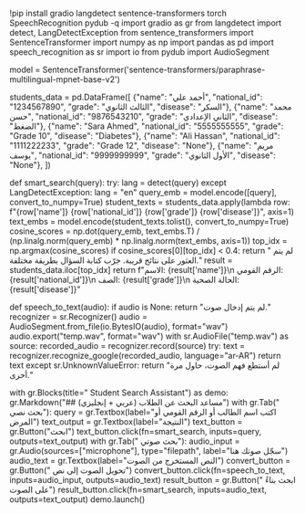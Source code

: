 !pip install gradio langdetect sentence-transformers torch SpeechRecognition pydub -q
import gradio as gr
from langdetect import detect, LangDetectException
from sentence_transformers import SentenceTransformer
import numpy as np
import pandas as pd
import speech_recognition as sr
import io
from pydub import AudioSegment

model = SentenceTransformer('sentence-transformers/paraphrase-multilingual-mpnet-base-v2')

students_data = pd.DataFrame([
    {"name": "أحمد علي", "national_id": "1234567890", "grade": "الثالث الثانوي", "disease": "السكر"},
    {"name": "محمد حسن", "national_id": "9876543210", "grade": "الثاني الإعدادي", "disease": "الضغط"},
    {"name": "Sara Ahmed", "national_id": "5555555555", "grade": "Grade 10", "disease": "Diabetes"},
    {"name": "Ali Hassan", "national_id": "1111222233", "grade": "Grade 12", "disease": "None"},
    {"name": "مريم يوسف", "national_id": "9999999999", "grade": "الأول الثانوي", "disease": "None"},
])

def smart_search(query):
    try:
        lang = detect(query)
    except LangDetectException:
        lang = "en"
    query_emb = model.encode([query], convert_to_numpy=True)
    student_texts = students_data.apply(lambda row: f"{row['name']} {row['national_id']} {row['grade']} {row['disease']}", axis=1)
    text_embs = model.encode(student_texts.tolist(), convert_to_numpy=True)
    cosine_scores = np.dot(query_emb, text_embs.T) / (np.linalg.norm(query_emb) * np.linalg.norm(text_embs, axis=1))
    top_idx = np.argmax(cosine_scores)
    if cosine_scores[0][top_idx] < 0.4:
        return " لم يتم العثور على نتائج قريبة. جرّب كتابة السؤال بطريقة مختلفة."
    result = students_data.iloc[top_idx]
    return f"الاسم: {result['name']}\n الرقم القومي: {result['national_id']}\n الصف: {result['grade']}\n الحالة الصحية: {result['disease']}"

def speech_to_text(audio):
    if audio is None:
        return "لم يتم إدخال صوت."
    recognizer = sr.Recognizer()
    audio = AudioSegment.from_file(io.BytesIO(audio), format="wav")
    audio.export("temp.wav", format="wav")
    with sr.AudioFile("temp.wav") as source:
        recorded_audio = recognizer.record(source)
    try:
        text = recognizer.recognize_google(recorded_audio, language="ar-AR")
        return text
    except sr.UnknownValueError:
        return "لم أستطع فهم الصوت، حاول مرة أخرى."

with gr.Blocks(title=" Student Search Assistant") as demo:
    gr.Markdown("##  مساعد البحث عن الطلاب (عربي + إنجليزي)")
    with gr.Tab(" بحث نصي"):
        query = gr.Textbox(label="اكتب اسم الطالب أو الرقم القومي أو المرض")
        text_output = gr.Textbox(label="النتيجة")
        text_button = gr.Button("ابحث")
        text_button.click(fn=smart_search, inputs=query, outputs=text_output)
    with gr.Tab(" بحث صوتي"):
        audio_input = gr.Audio(sources=["microphone"], type="filepath", label="سجّل صوتك هنا")
        audio_text = gr.Textbox(label="النص المستخرج من الصوت")
        convert_button = gr.Button(" تحويل الصوت إلى نص")
        convert_button.click(fn=speech_to_text, inputs=audio_input, outputs=audio_text)
        result_button = gr.Button(" ابحث بناءً على الصوت")
        result_button.click(fn=smart_search, inputs=audio_text, outputs=text_output)
demo.launch()
